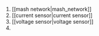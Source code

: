 1. [[mash network|mash_network]]
2. [[current sensor|current sensor]]
3. [[voltage sensor|voltage sensor]]
4. 
